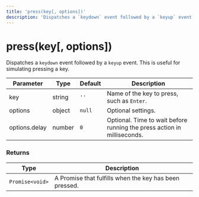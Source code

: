 ```yaml
---
title: 'press(key[, options])'
description: 'Dispatches a `keydown` event followed by a `keyup` event. This is useful for simulating pressing and releasing a key.'
---
```


# press(key[, options])

Dispatches a `keydown` event followed by a `keyup` event. This is useful for simulating pressing a key.

| Parameter     | Type   | Default | Description                                                             |
| ------------- | ------ | ------- | ----------------------------------------------------------------------- |
| key           | string | `''`    | Name of the key to press, such as `Enter`.                              |
| options       | object | `null`  | Optional settings.                                                      |
| options.delay | number | `0`     | Optional. Time to wait before running the press action in milliseconds. |

### Returns

| Type            | Description                                            |
| --------------- | ------------------------------------------------------ |
| `Promise<void>` | A Promise that fulfills when the key has been pressed. |
